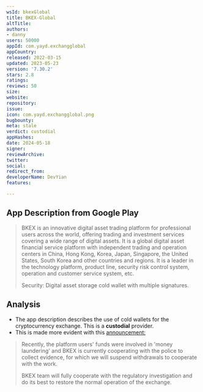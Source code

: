 ```yaml
---
wsId: bkexGlobal
title: BKEX-Global
altTitle: 
authors:
- danny
users: 50000
appId: com.yayd.exchangglobal
appCountry: 
released: 2022-03-15
updated: 2023-05-23
version: '7.30.2'
stars: 2.8
ratings: 
reviews: 50
size: 
website: 
repository: 
issue: 
icon: com.yayd.exchangglobal.png
bugbounty: 
meta: stale
verdict: custodial
appHashes: 
date: 2024-05-18
signer: 
reviewArchive: 
twitter: 
social: 
redirect_from: 
developerName: DevYian
features: 

---
```


## App Description from Google Play

> BKEX is an innovative digital asset trading platform for professional users across the world, offering trading and investment services covering a wide range of digital assets. It is a global digital asset financial service platform with independent trading and operation centers in China, Hong Kong, Korea, Japan, Singapore, the United States, South Korea and other countries and regions. It is a leader in the technology platform, product line, security risk control system, operation and customer service system, etc. 
>
> Security: Digital asset storage cold wallet with multiple signatures.

## Analysis 

- The app description describes the use of cold wallets for the cryptocurrency exchange. This is a **custodial** provider.
- This is made more evident with this [announcement:](https://bkex.zendesk.com/hc/en-us/articles/19022106904729-BKEX-Announcement-on-Suspension-of-Withdrawals) 

> Recently, the platform users' funds were involved in 'money laundering' and BKEX is currently cooperating with the police to collect evidence, for which we will suspend withdrawals to cooperate with the work.
>
> BKEX team will fully cooperate with the regulatory investigation and do its best to restore the normal operation of the exchange.